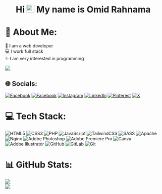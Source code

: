 <h1 align = "center">
        Hi
        <img src="https://user-images.githubusercontent.com/18350557/176309783-0785949b-9127-417c-8b55-ab5a4333674e.gif" alt="" width = "25px">
        My name is Omid Rahnama
</h1>

# 💫 About Me:
🔗 I am a web developer<br>💻 I work full stack<br>✨ I am very interested in programming

[![](https://visitcount.itsvg.in/api?id=SalsaWebIR&icon=0&color=1)](https://visitcount.itsvg.in)


## 🌐 Socials:
[![Facebook](https://img.shields.io/badge/telegram-%231877F2.svg?logo=telegram&logoColor=white)](https://t.me/OmidSalsa)
[![Facebook](https://img.shields.io/badge/Facebook-%231877F2.svg?logo=Facebook&logoColor=white)](https://facebook.com/omidrahnama.ir) [![Instagram](https://img.shields.io/badge/Instagram-%23E4405F.svg?logo=Instagram&logoColor=white)](https://instagram.com/salsaweb.ir) [![LinkedIn](https://img.shields.io/badge/LinkedIn-%230077B5.svg?logo=linkedin&logoColor=white)](https://linkedin.com/in/omid-rahnama-b54a21211) [![Pinterest](https://img.shields.io/badge/Pinterest-%23E60023.svg?logo=Pinterest&logoColor=white)](https://pinterest.com/SalsaWebIR) [![X](https://img.shields.io/badge/X-black.svg?logo=X&logoColor=white)](https://x.com/SalsaWebIR) 

# 💻 Tech Stack:
![HTML5](https://img.shields.io/badge/html5-%23E34F26.svg?style=for-the-badge&logo=html5&logoColor=white) ![CSS3](https://img.shields.io/badge/css3-%231572B6.svg?style=for-the-badge&logo=css3&logoColor=white) ![PHP](https://img.shields.io/badge/php-%23777BB4.svg?style=for-the-badge&logo=php&logoColor=white) ![JavaScript](https://img.shields.io/badge/javascript-%23323330.svg?style=for-the-badge&logo=javascript&logoColor=%23F7DF1E) ![TailwindCSS](https://img.shields.io/badge/tailwindcss-%2338B2AC.svg?style=for-the-badge&logo=tailwind-css&logoColor=white) ![SASS](https://img.shields.io/badge/SASS-hotpink.svg?style=for-the-badge&logo=SASS&logoColor=white) ![Apache](https://img.shields.io/badge/apache-%23D42029.svg?style=for-the-badge&logo=apache&logoColor=white) ![Nginx](https://img.shields.io/badge/nginx-%23009639.svg?style=for-the-badge&logo=nginx&logoColor=white) ![Adobe Photoshop](https://img.shields.io/badge/adobe%20photoshop-%2331A8FF.svg?style=for-the-badge&logo=adobe%20photoshop&logoColor=white) ![Adobe Premiere Pro](https://img.shields.io/badge/Adobe%20Premiere%20Pro-9999FF.svg?style=for-the-badge&logo=Adobe%20Premiere%20Pro&logoColor=white) ![Canva](https://img.shields.io/badge/Canva-%2300C4CC.svg?style=for-the-badge&logo=Canva&logoColor=white) ![Adobe Illustrator](https://img.shields.io/badge/adobe%20illustrator-%23FF9A00.svg?style=for-the-badge&logo=adobe%20illustrator&logoColor=white) ![GitHub](https://img.shields.io/badge/github-%23121011.svg?style=for-the-badge&logo=github&logoColor=white) ![GitLab](https://img.shields.io/badge/gitlab-%23181717.svg?style=for-the-badge&logo=gitlab&logoColor=white) ![Git](https://img.shields.io/badge/git-%23F05033.svg?style=for-the-badge&logo=git&logoColor=white)
# 📊 GitHub Stats:
![](https://github-readme-streak-stats.herokuapp.com/?user=SalsaWebIR&theme=dark&hide_border=false)<br/>
![](https://github-readme-stats.vercel.app/api?username=SalsaWebIR&theme=dark&hide_border=false&include_all_commits=false&count_private=false)<br/>
